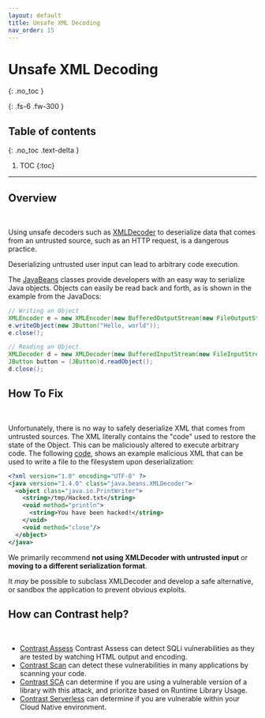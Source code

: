 ```yaml
---
layout: default
title: Unsafe XML Decoding
nav_order: 15
---
```


# Unsafe XML Decoding
{: .no_toc }

{: .fs-6 .fw-300 }

## Table of contents
{: .no_toc .text-delta }

1. TOC
{:toc}

---
## Overview 
<br/> 

Using unsafe decoders such as [XMLDecoder](https://docs.oracle.com/javase/7/docs/api/index.html?java/beans/XMLDecoder.html) to deserialize data that comes from an untrusted source, such as an HTTP request, is a dangerous practice. 

Deserializing untrusted user input can lead to arbitrary code execution.


The [JavaBeans](http://docs.oracle.com/javase/7/docs/api/index.html?java/beans/XMLEncoder.html) classes provide developers with an easy way to serialize Java objects. Objects can easily be read back and forth, as is shown in the example from the JavaDocs: 

```java
// Writing an Object
XMLEncoder e = new XMLEncoder(new BufferedOutputStream(new FileOutputStream("Test.xml")));
e.writeObject(new JButton("Hello, world"));
e.close();

// Reading an Object
XMLDecoder d = new XMLDecoder(new BufferedInputStream(new FileInputStream("Test.xml")));
JButton button = (JButton)d.readObject();
d.close();
```

## How To Fix 
<br/> 

Unfortunately, there is no way to safely deserialize XML that comes from untrusted sources. The XML literally contains the "code" used to restore the state of the Object. This can be maliciously altered to execute arbitrary code. The following [code](https://stackoverflow.com/questions/14307442/is-it-safe-to-use-xmldecoder-to-read-document-files), shows an example malicious XML that can be used to write a file to the filesystem upon deserialization:

```xml
<?xml version="1.0" encoding="UTF-8" ?>
<java version="1.4.0" class="java.beans.XMLDecoder">
  <object class="java.io.PrintWriter">
    <string>/tmp/Hacked.txt</string>
    <void method="println">
      <string>You have been hacked!</string>
    </void>
    <void method="close"/>
  </object>
</java>
``` 

We primarily recommend **not using XMLDecoder with untrusted input** or **moving to a different serialization format**.
	
It _may_ be possible to subclass XMLDecoder and develop a safe alternative, or sandbox the application to prevent obvious exploits. 

## How can Contrast help? 
<br/> 

- [Contrast Assess](https://www.contrastsecurity.com/contrast-assess) Contrast Assess can detect SQLi vulnerabilities as they are tested by watching HTML output and encoding.
- [Contrast Scan](https://www.contrastsecurity.com/contrast-scan) can detect these vulnerabilities in many applications by scanning your code.
- [Contrast SCA](https://www.contrastsecurity.com/contrast-sca) can determine if you are using a vulnerable version of a library with this attack, and prioritze based on Runtime Library Usage.
- [Contrast Serverless](https://www.contrastsecurity.com/contrast-serverless) can determine if you are vulnerable within your Cloud Native environment.

